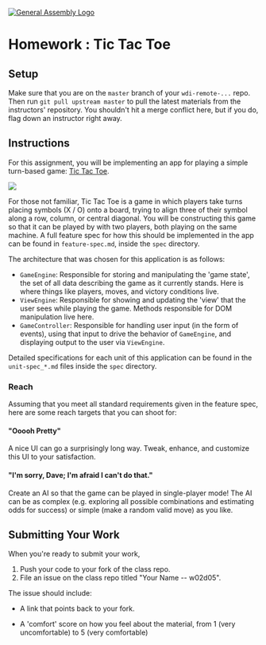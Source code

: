 [![General Assembly Logo](https://camo.githubusercontent.com/1a91b05b8f4d44b5bbfb83abac2b0996d8e26c92/687474703a2f2f692e696d6775722e636f6d2f6b6538555354712e706e67)](https://generalassemb.ly/education/web-development-immersive)

# Homework : Tic Tac Toe

## Setup

Make sure that you are on the `master` branch of your `wdi-remote-...` repo.
Then run `git pull upstream master` to pull the latest materials from the
instructors' repository. You shouldn't hit a merge conflict here, but if you do,
flag down an instructor right away.

## Instructions

For this assignment, you will be implementing an app for playing a simple
turn-based game:
[Tic Tac Toe](https://en.wikipedia.org/wiki/Tic-tac-toe).

![](https://upload.wikimedia.org/wikipedia/commons/thumb/3/32/Tic_tac_toe.svg/200px-Tic_tac_toe.svg.png)

For those not familiar, Tic Tac Toe is a game in which players take turns
placing symbols (X / O) onto a board, trying to align three of their symbol
along a row, column, or central diagonal. You will be constructing this game so
that it can be played by with two players, both playing on the same machine. A
full feature spec for how this should be implemented in the app can be found in
`feature-spec.md`, inside the `spec` directory.

The architecture that was chosen for this application is as follows:

-   `GameEngine`: Responsible for storing and manipulating the 'game state', the
set of all data describing the game as it currently stands. Here is where things
like players, moves, and victory conditions live.
-   `ViewEngine`: Responsible for showing and updating the 'view' that the user
sees while playing the game. Methods responsible for DOM manipulation live here.
-   `GameController`: Responsible for handling user input (in the form of
events), using that input to drive the behavior of `GameEngine`, and displaying
output to the user via `ViewEngine`.

Detailed specifications for each unit of this application can be found in the
`unit-spec_*.md` files inside the `spec` directory.

### Reach

Assuming that you meet all standard requirements given in the feature spec,
here are some reach targets that you can shoot for:

#### "Ooooh Pretty"

A nice UI can go a surprisingly long way. Tweak, enhance, and customize this UI
to your satisfaction.

#### "I'm sorry, Dave; I'm afraid I can't do that."

Create an AI so that the game can be played in single-player mode! The AI can be
as complex (e.g. exploring all possible combinations and estimating odds for
success) or simple (make a random valid move) as you like.

## Submitting Your Work

When you're ready to submit your work,

1.  Push your code to your fork of the class repo.
2.  File an issue on the class repo titled "Your Name -- w02d05".

The issue should include:

-   A link that points back to your fork.

-   A 'comfort' score on how you feel about the material, from 1 (very
    uncomfortable) to 5 (very comfortable)
